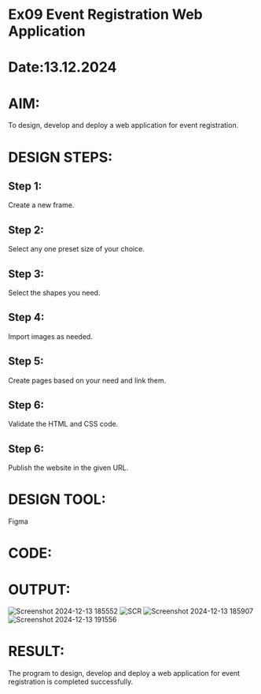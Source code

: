 # Ex09 Event Registration Web Application
# Date:13.12.2024
# AIM:
To design, develop and deploy a web application for event registration.

# DESIGN STEPS:
## Step 1:
Create a new frame.

## Step 2:
Select any one preset size of your choice.

## Step 3:
Select the shapes you need.

## Step 4:
Import images as needed.

## Step 5:
Create pages based on your need and link them.

## Step 6:
Validate the HTML and CSS code.

## Step 6:
Publish the website in the given URL.

# DESIGN TOOL:
Figma

# CODE:





# OUTPUT:
![Screenshot 2024-12-13 185552](https://github.com/user-attachments/assets/39da1f37-a5c1-416e-98c2-dfb914e9fdee)
![SCR](https://github.com/user-attachments/assets/4b5d9895-0034-4aa1-9034-fa41da9f37df)
![Screenshot 2024-12-13 185907](https://github.com/user-attachments/assets/f92c5ab7-43e8-4bec-90b4-6a4cc171fb59)
![Screenshot 2024-12-13 191556](https://github.com/user-attachments/assets/daf610ae-88e3-42b7-bc8c-ad671c196704)



# RESULT:
The program to design, develop and deploy a web application for event registration is completed successfully.
